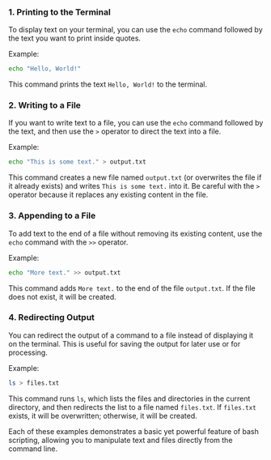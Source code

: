 ### 1. Printing to the Terminal

To display text on your terminal, you can use the `echo` command followed by the text you want to print inside quotes.

Example:

```bash
echo "Hello, World!"
```

This command prints the text `Hello, World!` to the terminal.

### 2. Writing to a File

If you want to write text to a file, you can use the `echo` command followed by the text, and then use the `>` operator to direct the text into a file.

Example:

```bash
echo "This is some text." > output.txt
```

This command creates a new file named `output.txt` (or overwrites the file if it already exists) and writes `This is some text.` into it. Be careful with the `>` operator because it replaces any existing content in the file.

### 3. Appending to a File

To add text to the end of a file without removing its existing content, use the `echo` command with the `>>` operator.

Example:

```bash
echo "More text." >> output.txt
```

This command adds `More text.` to the end of the file `output.txt`. If the file does not exist, it will be created.

### 4. Redirecting Output

You can redirect the output of a command to a file instead of displaying it on the terminal. This is useful for saving the output for later use or for processing.

Example:

```bash
ls > files.txt
```

This command runs `ls`, which lists the files and directories in the current directory, and then redirects the list to a file named `files.txt`. If `files.txt` exists, it will be overwritten; otherwise, it will be created.

Each of these examples demonstrates a basic yet powerful feature of bash scripting, allowing you to manipulate text and files directly from the command line.